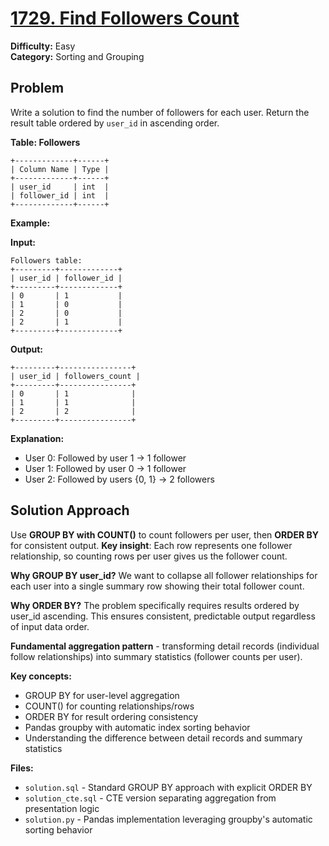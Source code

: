 # [1729. Find Followers Count](https://leetcode.com/problems/find-followers-count/)

**Difficulty:** Easy  
**Category:** Sorting and Grouping

## Problem

Write a solution to find the number of followers for each user. Return the result table ordered by `user_id` in ascending order.

**Table: Followers**
```
+-------------+------+
| Column Name | Type |
+-------------+------+
| user_id     | int  |
| follower_id | int  |
+-------------+------+
```

**Example:**

**Input:**
```
Followers table:
+---------+-------------+
| user_id | follower_id |
+---------+-------------+
| 0       | 1           |
| 1       | 0           |
| 2       | 0           |
| 2       | 1           |
+---------+-------------+
```

**Output:**
```
+---------+----------------+
| user_id | followers_count |
+---------+----------------+
| 0       | 1              |
| 1       | 1              |
| 2       | 2              |
+---------+----------------+
```

**Explanation:**
- User 0: Followed by user 1 → 1 follower
- User 1: Followed by user 0 → 1 follower  
- User 2: Followed by users {0, 1} → 2 followers

## Solution Approach

Use **GROUP BY with COUNT()** to count followers per user, then **ORDER BY** for consistent output. **Key insight**: Each row represents one follower relationship, so counting rows per user gives us the follower count.

**Why GROUP BY user_id?** We want to collapse all follower relationships for each user into a single summary row showing their total follower count.

**Why ORDER BY?** The problem specifically requires results ordered by user_id ascending. This ensures consistent, predictable output regardless of input data order.

**Fundamental aggregation pattern** - transforming detail records (individual follow relationships) into summary statistics (follower counts per user).

**Key concepts:**
- GROUP BY for user-level aggregation
- COUNT() for counting relationships/rows
- ORDER BY for result ordering consistency
- Pandas groupby with automatic index sorting behavior
- Understanding the difference between detail records and summary statistics

**Files:**
- `solution.sql` - Standard GROUP BY approach with explicit ORDER BY
- `solution_cte.sql` - CTE version separating aggregation from presentation logic
- `solution.py` - Pandas implementation leveraging groupby's automatic sorting behavior